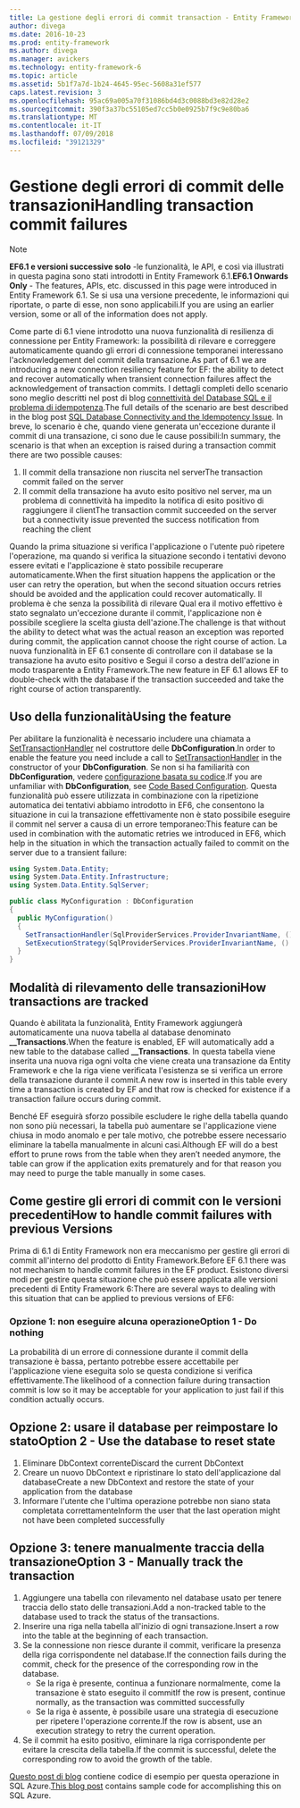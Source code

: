 ```yaml
---
title: La gestione degli errori di commit transaction - Entity Framework 6
author: divega
ms.date: 2016-10-23
ms.prod: entity-framework
ms.author: divega
ms.manager: avickers
ms.technology: entity-framework-6
ms.topic: article
ms.assetid: 5b1f7a7d-1b24-4645-95ec-5608a31ef577
caps.latest.revision: 3
ms.openlocfilehash: 95ac69a005a70f31086bd4d3c0088bd3e82d28e2
ms.sourcegitcommit: 390f3a37bc55105ed7cc5b0e0925b7f9c9e80ba6
ms.translationtype: MT
ms.contentlocale: it-IT
ms.lasthandoff: 07/09/2018
ms.locfileid: "39121329"
---
```

# <a name="handling-transaction-commit-failures"></a><span data-ttu-id="edfce-102">Gestione degli errori di commit delle transazioni</span><span class="sxs-lookup"><span data-stu-id="edfce-102">Handling transaction commit failures</span></span>
> [!NOTE]
> <span data-ttu-id="edfce-103">**EF6.1 e versioni successive solo** -le funzionalità, le API, e così via illustrati in questa pagina sono stati introdotti in Entity Framework 6.1.</span><span class="sxs-lookup"><span data-stu-id="edfce-103">**EF6.1 Onwards Only** - The features, APIs, etc. discussed in this page were introduced in Entity Framework 6.1.</span></span> <span data-ttu-id="edfce-104">Se si usa una versione precedente, le informazioni qui riportate, o parte di esse, non sono applicabili.</span><span class="sxs-lookup"><span data-stu-id="edfce-104">If you are using an earlier version, some or all of the information does not apply.</span></span>  

<span data-ttu-id="edfce-105">Come parte di 6.1 viene introdotto una nuova funzionalità di resilienza di connessione per Entity Framework: la possibilità di rilevare e correggere automaticamente quando gli errori di connessione temporanei interessano l'acknowledgement del commit della transazione.</span><span class="sxs-lookup"><span data-stu-id="edfce-105">As part of 6.1 we are introducing a new connection resiliency feature for EF: the ability to detect and recover automatically when transient connection failures affect the acknowledgement of transaction commits.</span></span> <span data-ttu-id="edfce-106">I dettagli completi dello scenario sono meglio descritti nel post di blog [connettività del Database SQL e il problema di idempotenza](http://blogs.msdn.com/b/adonet/archive/2013/03/11/sql-database-connectivity-and-the-idempotency-issue.aspx).</span><span class="sxs-lookup"><span data-stu-id="edfce-106">The full details of the scenario are best described in the blog post [SQL Database Connectivity and the Idempotency Issue](http://blogs.msdn.com/b/adonet/archive/2013/03/11/sql-database-connectivity-and-the-idempotency-issue.aspx).</span></span>  <span data-ttu-id="edfce-107">In breve, lo scenario è che, quando viene generata un'eccezione durante il commit di una transazione, ci sono due le cause possibili:</span><span class="sxs-lookup"><span data-stu-id="edfce-107">In summary, the scenario is that when an exception is raised during a transaction commit there are two possible causes:</span></span>  

1. <span data-ttu-id="edfce-108">Il commit della transazione non riuscita nel server</span><span class="sxs-lookup"><span data-stu-id="edfce-108">The transaction commit failed on the server</span></span>
2. <span data-ttu-id="edfce-109">Il commit della transazione ha avuto esito positivo nel server, ma un problema di connettività ha impedito la notifica di esito positivo di raggiungere il client</span><span class="sxs-lookup"><span data-stu-id="edfce-109">The transaction commit succeeded on the server but a connectivity issue prevented the success notification from reaching the client</span></span>  

<span data-ttu-id="edfce-110">Quando la prima situazione si verifica l'applicazione o l'utente può ripetere l'operazione, ma quando si verifica la situazione secondo i tentativi devono essere evitati e l'applicazione è stato possibile recuperare automaticamente.</span><span class="sxs-lookup"><span data-stu-id="edfce-110">When the first situation happens the application or the user can retry the operation, but when the second situation occurs retries should be avoided and the application could recover automatically.</span></span> <span data-ttu-id="edfce-111">Il problema è che senza la possibilità di rilevare Qual era il motivo effettivo è stato segnalato un'eccezione durante il commit, l'applicazione non è possibile scegliere la scelta giusta dell'azione.</span><span class="sxs-lookup"><span data-stu-id="edfce-111">The challenge is that without the ability to detect what was the actual reason an exception was reported during commit, the application cannot choose the right course of action.</span></span> <span data-ttu-id="edfce-112">La nuova funzionalità in EF 6.1 consente di controllare con il database se la transazione ha avuto esito positivo e Segui il corso a destra dell'azione in modo trasparente a Entity Framework.</span><span class="sxs-lookup"><span data-stu-id="edfce-112">The new feature in EF 6.1 allows EF to double-check with the database if the transaction succeeded and take the right course of action transparently.</span></span>  

## <a name="using-the-feature"></a><span data-ttu-id="edfce-113">Uso della funzionalità</span><span class="sxs-lookup"><span data-stu-id="edfce-113">Using the feature</span></span>  

<span data-ttu-id="edfce-114">Per abilitare la funzionalità è necessario includere una chiamata a [SetTransactionHandler](https://msdn.microsoft.com/library/system.data.entity.dbconfiguration.setdefaulttransactionhandler.aspx) nel costruttore delle **DbConfiguration**.</span><span class="sxs-lookup"><span data-stu-id="edfce-114">In order to enable the feature you need include a call to [SetTransactionHandler](https://msdn.microsoft.com/library/system.data.entity.dbconfiguration.setdefaulttransactionhandler.aspx) in the constructor of your **DbConfiguration**.</span></span> <span data-ttu-id="edfce-115">Se non si ha familiarità con **DbConfiguration**, vedere [configurazione basata su codice](~/ef6/fundamentals/configuring/code-based.md).</span><span class="sxs-lookup"><span data-stu-id="edfce-115">If you are unfamiliar with **DbConfiguration**, see [Code Based Configuration](~/ef6/fundamentals/configuring/code-based.md).</span></span> <span data-ttu-id="edfce-116">Questa funzionalità può essere utilizzata in combinazione con la ripetizione automatica dei tentativi abbiamo introdotto in EF6, che consentono la situazione in cui la transazione effettivamente non è stato possibile eseguire il commit nel server a causa di un errore temporaneo:</span><span class="sxs-lookup"><span data-stu-id="edfce-116">This feature can be used in combination with the automatic retries we introduced in EF6, which help in the situation in which the transaction actually failed to commit on the server due to a transient failure:</span></span>  

``` csharp
using System.Data.Entity;
using System.Data.Entity.Infrastructure;
using System.Data.Entity.SqlServer;

public class MyConfiguration : DbConfiguration  
{
  public MyConfiguration()  
  {  
    SetTransactionHandler(SqlProviderServices.ProviderInvariantName, () => new CommitFailureHandler());  
    SetExecutionStrategy(SqlProviderServices.ProviderInvariantName, () => new SqlAzureExecutionStrategy());  
  }  
}
```  

## <a name="how-transactions-are-tracked"></a><span data-ttu-id="edfce-117">Modalità di rilevamento delle transazioni</span><span class="sxs-lookup"><span data-stu-id="edfce-117">How transactions are tracked</span></span>  

<span data-ttu-id="edfce-118">Quando è abilitata la funzionalità, Entity Framework aggiungerà automaticamente una nuova tabella al database denominato **__Transactions**.</span><span class="sxs-lookup"><span data-stu-id="edfce-118">When the feature is enabled, EF will automatically add a new table to the database called **__Transactions**.</span></span> <span data-ttu-id="edfce-119">In questa tabella viene inserita una nuova riga ogni volta che viene creata una transazione da Entity Framework e che la riga viene verificata l'esistenza se si verifica un errore della transazione durante il commit.</span><span class="sxs-lookup"><span data-stu-id="edfce-119">A new row is inserted in this table every time a transaction is created by EF and that row is checked for existence if a transaction failure occurs during commit.</span></span>  

<span data-ttu-id="edfce-120">Benché EF eseguirà sforzo possibile escludere le righe della tabella quando non sono più necessari, la tabella può aumentare se l'applicazione viene chiusa in modo anomalo e per tale motivo, che potrebbe essere necessario eliminare la tabella manualmente in alcuni casi.</span><span class="sxs-lookup"><span data-stu-id="edfce-120">Although EF will do a best effort to prune rows from the table when they aren’t needed anymore, the table can grow if the application exits prematurely and for that reason you may need to purge the table manually in some cases.</span></span>  

## <a name="how-to-handle-commit-failures-with-previous-versions"></a><span data-ttu-id="edfce-121">Come gestire gli errori di commit con le versioni precedenti</span><span class="sxs-lookup"><span data-stu-id="edfce-121">How to handle commit failures with previous Versions</span></span>

<span data-ttu-id="edfce-122">Prima di 6.1 di Entity Framework non era meccanismo per gestire gli errori di commit all'interno del prodotto di Entity Framework.</span><span class="sxs-lookup"><span data-stu-id="edfce-122">Before EF 6.1 there was not mechanism to handle commit failures in the EF product.</span></span> <span data-ttu-id="edfce-123">Esistono diversi modi per gestire questa situazione che può essere applicata alle versioni precedenti di Entity Framework 6:</span><span class="sxs-lookup"><span data-stu-id="edfce-123">There are several ways to dealing with this situation that can be applied to previous versions of EF6:</span></span>  

### <a name="option-1---do-nothing"></a><span data-ttu-id="edfce-124">Opzione 1: non eseguire alcuna operazione</span><span class="sxs-lookup"><span data-stu-id="edfce-124">Option 1 - Do nothing</span></span>  

<span data-ttu-id="edfce-125">La probabilità di un errore di connessione durante il commit della transazione è bassa, pertanto potrebbe essere accettabile per l'applicazione viene eseguita solo se questa condizione si verifica effettivamente.</span><span class="sxs-lookup"><span data-stu-id="edfce-125">The likelihood of a connection failure during transaction commit is low so it may be acceptable for your application to just fail if this condition actually occurs.</span></span>  

## <a name="option-2---use-the-database-to-reset-state"></a><span data-ttu-id="edfce-126">Opzione 2: usare il database per reimpostare lo stato</span><span class="sxs-lookup"><span data-stu-id="edfce-126">Option 2 - Use the database to reset state</span></span>  

1. <span data-ttu-id="edfce-127">Eliminare DbContext corrente</span><span class="sxs-lookup"><span data-stu-id="edfce-127">Discard the current DbContext</span></span>  
2. <span data-ttu-id="edfce-128">Creare un nuovo DbContext e ripristinare lo stato dell'applicazione dal database</span><span class="sxs-lookup"><span data-stu-id="edfce-128">Create a new DbContext and restore the state of your application from the database</span></span>  
3. <span data-ttu-id="edfce-129">Informare l'utente che l'ultima operazione potrebbe non siano stata completata correttamente</span><span class="sxs-lookup"><span data-stu-id="edfce-129">Inform the user that the last operation might not have been completed successfully</span></span>  

## <a name="option-3---manually-track-the-transaction"></a><span data-ttu-id="edfce-130">Opzione 3: tenere manualmente traccia della transazione</span><span class="sxs-lookup"><span data-stu-id="edfce-130">Option 3 - Manually track the transaction</span></span>  

1. <span data-ttu-id="edfce-131">Aggiungere una tabella con rilevamento nel database usato per tenere traccia dello stato delle transazioni.</span><span class="sxs-lookup"><span data-stu-id="edfce-131">Add a non-tracked table to the database used to track the status of the transactions.</span></span>  
2. <span data-ttu-id="edfce-132">Inserire una riga nella tabella all'inizio di ogni transazione.</span><span class="sxs-lookup"><span data-stu-id="edfce-132">Insert a row into the table at the beginning of each transaction.</span></span>  
3. <span data-ttu-id="edfce-133">Se la connessione non riesce durante il commit, verificare la presenza della riga corrispondente nel database.</span><span class="sxs-lookup"><span data-stu-id="edfce-133">If the connection fails during the commit, check for the presence of the corresponding row in the database.</span></span>  
    - <span data-ttu-id="edfce-134">Se la riga è presente, continua a funzionare normalmente, come la transazione è stato eseguito il commit</span><span class="sxs-lookup"><span data-stu-id="edfce-134">If the row is present, continue normally, as the transaction was committed successfully</span></span>  
    - <span data-ttu-id="edfce-135">Se la riga è assente, è possibile usare una strategia di esecuzione per ripetere l'operazione corrente.</span><span class="sxs-lookup"><span data-stu-id="edfce-135">If the row is absent, use an execution strategy to retry the current operation.</span></span>  
4. <span data-ttu-id="edfce-136">Se il commit ha esito positivo, eliminare la riga corrispondente per evitare la crescita della tabella.</span><span class="sxs-lookup"><span data-stu-id="edfce-136">If the commit is successful, delete the corresponding row to avoid the growth of the table.</span></span>  

<span data-ttu-id="edfce-137">[Questo post di blog](http://blogs.msdn.com/b/adonet/archive/2013/03/11/sql-database-connectivity-and-the-idempotency-issue.aspx) contiene codice di esempio per questa operazione in SQL Azure.</span><span class="sxs-lookup"><span data-stu-id="edfce-137">[This blog post](http://blogs.msdn.com/b/adonet/archive/2013/03/11/sql-database-connectivity-and-the-idempotency-issue.aspx) contains sample code for accomplishing this on SQL Azure.</span></span>  
